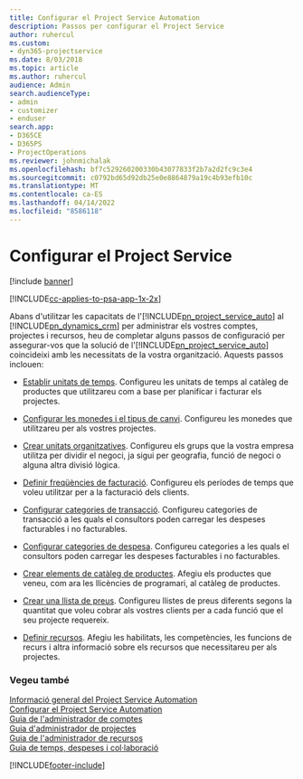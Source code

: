 ```yaml
---
title: Configurar el Project Service Automation
description: Passos per configurar el Project Service
author: ruhercul
ms.custom:
- dyn365-projectservice
ms.date: 8/03/2018
ms.topic: article
ms.author: ruhercul
audience: Admin
search.audienceType:
- admin
- customizer
- enduser
search.app:
- D365CE
- D365PS
- ProjectOperations
ms.reviewer: johnmichalak
ms.openlocfilehash: bf7c529260200330b43077833f2b7a2d2fc9c3e4
ms.sourcegitcommit: c0792bd65d92db25e0e8864879a19c4b93efb10c
ms.translationtype: MT
ms.contentlocale: ca-ES
ms.lasthandoff: 04/14/2022
ms.locfileid: "8586118"
---
```

# <a name="configure-project-service"></a>Configurar el Project Service

[!include [banner](../includes/psa-now-project-operations.md)]

[!INCLUDE[cc-applies-to-psa-app-1x-2x](../includes/cc-applies-to-psa-app-1x-2x.md)]

Abans d'utilitzar les capacitats de l'[!INCLUDE[pn_project_service_auto](../includes/pn-project-service-auto.md)] al [!INCLUDE[pn_dynamics_crm](../includes/pn-dynamics-crm.md)] per administrar els vostres comptes, projectes i recursos, heu de completar alguns passos de configuració per assegurar-vos que la solució de l'[!INCLUDE[pn_project_service_auto](../includes/pn-project-service-auto.md)] coincideixi amb les necessitats de la vostra organització. Aquests passos inclouen:  
  
-   [Establir unitats de temps](../psa/set-up-time-units.md). Configureu les unitats de temps al catàleg de productes que utilitzareu com a base per planificar i facturar els projectes.  
  
-   [Configurar les monedes i el tipus de canvi](../psa/set-up-currencies-exchange-rates.md). Configureu les monedes que utilitzareu per als vostres projectes.  
  
-   [Crear unitats organitzatives](../psa/create-organizational-units.md). Configureu els grups que la vostra empresa utilitza per dividir el negoci, ja sigui per geografia, funció de negoci o alguna altra divisió lògica.  
  
-   [Definir freqüències de facturació](../psa/set-up-invoice-frequencies.md). Configureu els períodes de temps que voleu utilitzar per a la facturació dels clients.  
  
-   [Configurar categories de transacció](../psa/configure-transaction-categories.md). Configureu categories de transacció a les quals el consultors poden carregar les despeses facturables i no facturables.  
  
-   [Configurar categories de despesa](../psa/configure-expense-categories.md). Configureu categories a les quals el consultors poden carregar les despeses facturables i no facturables.  
  
-   [Crear elements de catàleg de productes](../psa/create-product-catalog-items.md). Afegiu els productes que veneu, com ara les llicències de programari, al catàleg de productes.  
  
-   [Crear una llista de preus](../psa/create-price-list.md). Configureu llistes de preus diferents segons la quantitat que voleu cobrar als vostres clients per a cada funció que el seu projecte requereix.  
  
-   [Definir recursos](../psa/set-up-resources.md). Afegiu les habilitats, les competències, les funcions de recurs i altra informació sobre els recursos que necessitareu per als projectes.  
  
### <a name="see-also"></a>Vegeu també  
 [Informació general del Project Service Automation](../psa/overview.md)   
 [Configurar el Project Service Automation](../psa/configure.md)   
 [Guia de l'administrador de comptes](../psa/account-manager-guide.md)   
 [Guia d'administrador de projectes](../psa/project-manager-guide.md)   
 [Guia de l'administrador de recursos](../psa/resource-manager-guide.md)   
 [Guia de temps, despeses i col·laboració](../psa/time-expense-collaboration-guide.md)


[!INCLUDE[footer-include](../includes/footer-banner.md)]
